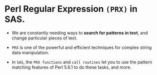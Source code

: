 # Perl Regular Expression `(PRX)` in SAS.

 - We are constantly needing ways to **search for patterns in text**, and change particular pieces of text.

 - `PRX` is one of the powerful and efficient techniques for complex string data manipulation.

 - In `SAS`, the `PRX functions` and `call routines` let you to use the pattern matching features of Perl 5.6.1 to do these tasks, and more.
